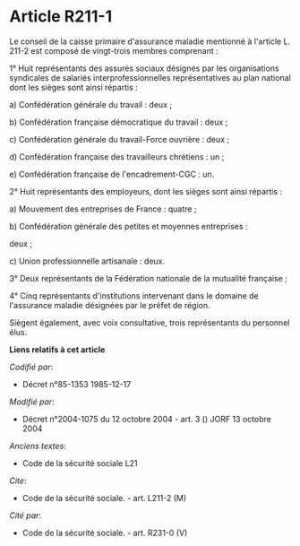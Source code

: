 # Article R211-1

Le conseil de la caisse primaire d'assurance maladie mentionné à l'article L. 211-2 est composé de vingt-trois membres
comprenant :

1° Huit représentants des assurés sociaux désignés par les organisations syndicales de salariés interprofessionnelles
représentatives au plan national dont les sièges sont ainsi répartis :

a) Confédération générale du travail : deux ;

b) Confédération française démocratique du travail : deux ;

c) Confédération générale du travail-Force ouvrière : deux ;

d) Confédération française des travailleurs chrétiens : un ;

e) Confédération française de l'encadrement-CGC : un.

2° Huit représentants des employeurs, dont les sièges sont ainsi répartis :

a) Mouvement des entreprises de France : quatre ;

b) Confédération générale des petites et moyennes entreprises :

deux ;

c) Union professionnelle artisanale : deux.

3° Deux représentants de la Fédération nationale de la mutualité française ;

4° Cinq représentants d'institutions intervenant dans le domaine de l'assurance maladie désignées par le préfet de région.

Siègent également, avec voix consultative, trois représentants du personnel élus.

**Liens relatifs à cet article**

_Codifié par_:

  - Décret n°85-1353 1985-12-17

_Modifié par_:

  - Décret n°2004-1075 du 12 octobre 2004 - art. 3 () JORF 13 octobre 2004

_Anciens textes_:

  - Code de la sécurité sociale L21

_Cite_:

  - Code de la sécurité sociale. - art. L211-2 (M)

_Cité par_:

  - Code de la sécurité sociale. - art. R231-0 (V)
